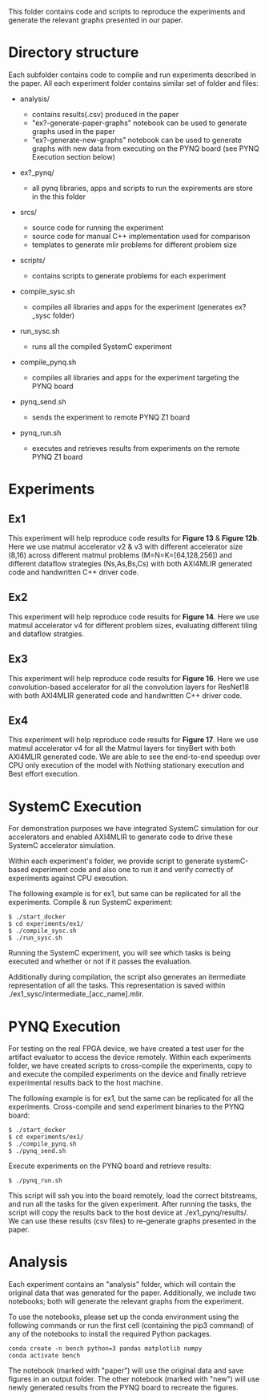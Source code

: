 This folder contains code and scripts to reproduce the experiments and generate the relevant graphs presented in our paper.
# Directory structure

Each subfolder contains code to compile and run experiments described in the paper.
All each experiment folder contains similar set of folder and files:
* analysis/
  * contains results(.csv) produced in the paper
  * "ex?-generate-paper-graphs" notebook can be used to generate graphs used in the paper
  * "ex?-generate-new-graphs" notebook can be used to generate graphs with new data from executing on the PYNQ board (see PYNQ Execution section below)

* ex?_pynq/
  * all pynq libraries, apps and scripts to run the expirements are store in the this folder
* srcs/
  * source code for running the experiment
  * source code for manual C++ implementation used for comparison
  * templates to generate mlir problems for different problem size
* scripts/
  * contains scripts to generate problems for each experiment
* compile_sysc.sh
  * compiles all libraries and apps for the experiment (generates ex?_sysc folder)
* run_sysc.sh
  * runs all the compiled SystemC experiment
* compile_pynq.sh
  * compiles all libraries and apps for the experiment targeting the PYNQ board
* pynq_send.sh
  * sends the experiment to remote PYNQ Z1 board
* pynq_run.sh
  * executes and retrieves results from experiments on the remote PYNQ Z1 board


# Experiments
## Ex1

This experiment will help reproduce code results for **Figure 13** &  **Figure 12b**. Here we use matmul accelerator v2 & v3 with different accelerator size (8,16) across different matmul problems (M=N=K=[64,128,256]) and different dataflow strategies (Ns,As,Bs,Cs) with both AXI4MLIR generated code and handwritten C++ driver code.

## Ex2
This experiment will help reproduce code results for **Figure 14**. Here we use matmul accelerator v4 for different problem sizes, evaluating different tiling and dataflow stratgies.

## Ex3
This experiment will help reproduce code results for **Figure 16**. Here we use convolution-based accelerator for all the convolution layers for ResNet18 with both AXI4MLIR generated code and handwritten C++ driver code. 

## Ex4
This experiment will help reproduce code results for **Figure 17**. Here we use matmul accelerator v4 for all the Matmul layers for tinyBert with both AXI4MLIR generated code. We are able to see the end-to-end speedup over CPU only execution of the model with Nothing stationary execution and Best effort execution.



# SystemC Execution
For demonstration purposes we have integrated SystemC simulation for our accelerators and enabled AXI4MLIR to generate code to drive these SystemC accelerator simulation.

Within each experiment's folder, we provide script to generate systemC-based experiment code and also one to run it and verify correctly of experiments against CPU execution.

The following example is for ex1, but same can be replicated for all the experiments.
Compile & run SystemC experiment:
```
$ ./start_docker
$ cd experiments/ex1/
$ ./compile_sysc.sh
$ ./run_sysc.sh
```

Running the SystemC experiment, you will see which tasks is being executed and whether or not if it passes the evaluation.

Additionally during compilation, the script also generates an itermediate representation of all the tasks. This representation is saved within ./ex1_sysc/intermediate_[acc_name].mlir.

# PYNQ Execution
For testing on the real FPGA device, we have created a test user for the artifact evaluator to access the device remotely. Within each experiments folder, we have created scripts to cross-compile the experiments, copy to and execute the compiled experiments on the device and finally retrieve experimental results back to the host machine.

The following example is for ex1, but the same can be replicated for all the experiments.
Cross-compile and send experiment binaries to the PYNQ board:
```
$ ./start_docker
$ cd experiments/ex1/
$ ./compile_pynq.sh
$ ./pynq_send.sh
```

Execute experiments on the PYNQ board and retrieve results:
```
$ ./pynq_run.sh
```
This script will ssh you into the board remotely, load the correct bitstreams, and run all the tasks for the given experiment.
After running the tasks, the script will copy the results back to the host device at ./ex1_pynq/results/.
We can use these results (csv files) to re-generate graphs presented in the paper.

# Analysis
Each experiment contains an "analysis" folder, which will contain the original data that was generated for the paper. Additionally, we include two notebooks; both will generate the relevant graphs from the experiment. 

To use the notebooks, please set up the conda environment using the following commands or run the first cell (containing the pip3 command) of any of the notebooks to install the required Python packages.

```
conda create -n bench python=3 pandas matplotlib numpy
conda activate bench
```

The notebook (marked with "paper") will use the original data and save figures in an output folder. The other notebook (marked with "new") will use newly generated results from the PYNQ board to recreate the figures.


